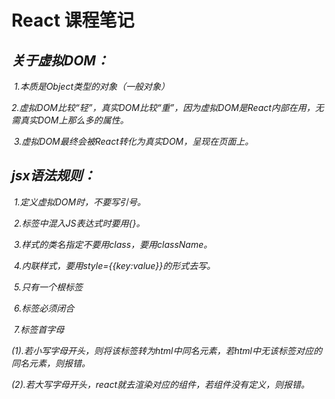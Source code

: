 # **React 课程笔记**

## *关于虚拟DOM：*

​          *1.本质是Object类型的对象（一般对象）*

​          *2.虚拟DOM比较“轻”，真实DOM比较“重”，因为虚拟DOM是React内部在用，无需真实DOM上那么多的属性。*

​          *3.虚拟DOM最终会被React转化为真实DOM，呈现在页面上。*

## *jsx语法规则：*

​            *1.定义虚拟DOM时，不要写引号。*

​            *2.标签中混入JS表达式时要用{}。*

​            *3.样式的类名指定不要用class，要用className。*

​            *4.内联样式，要用style={{key:value}}的形式去写。*

​            *5.只有一个根标签*

​            *6.标签必须闭合*

​            *7.标签首字母*

​                *(1).若小写字母开头，则将该标签转为html中同名元素，若html中无该标签对应的同名元素，则报错。*

​                *(2).若大写字母开头，react就去渲染对应的组件，若组件没有定义，则报错。*